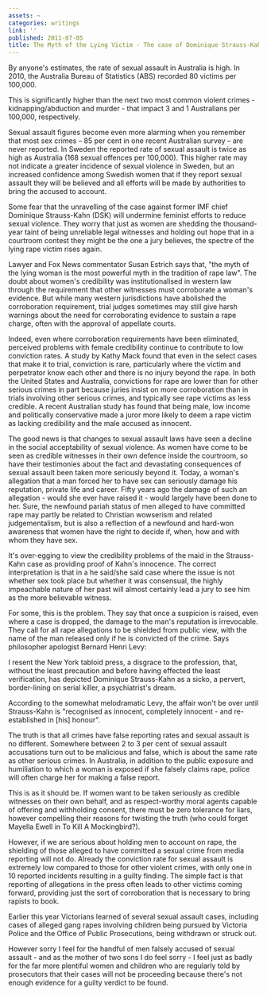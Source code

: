 ```yaml
---
assets: ~
categories: writings
link: ''
published: 2011-07-05
title: The Myth of the Lying Victim - The case of Dominique Strauss-Kahn
---
```

By anyone's estimates, the rate of sexual assault in Australia is high. In 2010, the Australia Bureau of Statistics (ABS) recorded 80 victims per 100,000.

This is significantly higher than the next two most common violent crimes - kidnapping/abduction and murder - that impact 3 and 1 Australians per 100,000, respectively.

Sexual assault figures become even more alarming when you remember that most sex crimes – 85 per cent in one recent Australian survey – are never reported. In Sweden the reported rate of sexual assault is twice as high as Australia (168 sexual offences per 100,000). This higher rate may not indicate a greater incidence of sexual violence in Sweden, but an increased confidence among Swedish women that if they report sexual assault they will be believed and all efforts will be made by authorities to bring the accused to account.

Some fear that the unravelling of the case against former IMF chief Dominique Strauss-Kahn (DSK) will undermine feminist efforts to reduce sexual violence. They worry that just as women are shedding the thousand-year taint of being unreliable legal witnesses and holding out hope that in a courtroom contest they might be the one a jury believes, the spectre of the lying rape victim rises again.

Lawyer and Fox News commentator Susan Estrich says that, "the myth of the lying woman is the most powerful myth in the tradition of rape law". The doubt about women's credibility was institutionalised in western law through the requirement that other witnesses must corroborate a woman's evidence. But while many western jurisdictions have abolished the corroboration requirement, trial judges sometimes may still give harsh warnings about the need for corroborating evidence to sustain a rape charge, often with the approval of appellate courts.

Indeed, even where corroboration requirements have been eliminated, perceived problems with female credibility continue to contribute to low conviction rates. A study by Kathy Mack found that even in the select cases that make it to trial, conviction is rare, particularly where the victim and perpetrator know each other and there is no injury beyond the rape. In both the United States and Australia, convictions for rape are lower than for other serious crimes in part because juries insist on more corroboration than in trials involving other serious crimes, and typically see rape victims as less credible. A recent Australian study has found that being male, low income and politically conservative made a juror more likely to deem a rape victim as lacking credibility and the male accused as innocent.

The good news is that changes to sexual assault laws have seen a decline in the social acceptability of sexual violence. As women have come to be seen as credible witnesses in their own defence inside the courtroom, so have their testimonies about the fact and devastating consequences of sexual assault been taken more seriously beyond it. Today, a woman's allegation that a man forced her to have sex can seriously damage his reputation, private life and career. Fifty years ago the damage of such an allegation - would she ever have raised it - would largely have been done to her. Sure, the newfound pariah status of men alleged to have committed rape may partly be related to Christian wowserism and related judgementalism, but is also a reflection of a newfound and hard-won awareness that women have the right to decide if, when, how and with whom they have sex.

It's over-egging to view the credibility problems of the maid in the Strauss-Kahn case as providing proof of Kahn's innocence. The correct interpretation is that in a he said/she said case where the issue is not whether sex took place but whether it was consensual, the highly impeachable nature of her past will almost certainly lead a jury to see him as the more believable witness.

For some, this is the problem. They say that once a suspicion is raised, even where a case is dropped, the damage to the man's reputation is irrevocable. They call for all rape allegations to be shielded from public view, with the name of the man released only if he is convicted of the crime. Says philosopher apologist Bernard Henri Levy:

I resent the New York tabloid press, a disgrace to the profession, that, without the least precaution and before having effected the least verification, has depicted Dominique Strauss-Kahn as a sicko, a pervert, border-lining on serial killer, a psychiatrist's dream.

According to the somewhat melodramatic Levy, the affair won't be over until Strauss-Kahn is "recognised as innocent, completely innocent - and re-established in [his] honour".

The truth is that all crimes have false reporting rates and sexual assault is no different. Somewhere between 2 to 3 per cent of sexual assault accusations turn out to be malicious and false, which is about the same rate as other serious crimes. In Australia, in addition to the public exposure and humiliation to which a woman is exposed if she falsely claims rape, police will often charge her for making a false report.

This is as it should be. If women want to be taken seriously as credible witnesses on their own behalf, and as respect-worthy moral agents capable of offering and withholding consent, there must be zero tolerance for liars, however compelling their reasons for twisting the truth (who could forget Mayella Ewell in To Kill A Mockingbird?).

However, if we are serious about holding men to account on rape, the shielding of those alleged to have committed a sexual crime from media reporting will not do. Already the conviction rate for sexual assault is extremely low compared to those for other violent crimes, with only one in 10 reported incidents resulting in a guilty finding. The simple fact is that reporting of allegations in the press often leads to other victims coming forward, providing just the sort of corroboration that is necessary to bring rapists to book.

Earlier this year Victorians learned of several sexual assault cases, including cases of alleged gang rapes involving children being pursued by Victoria Police and the Office of Public Prosecutions, being withdrawn or struck out.

However sorry I feel for the handful of men falsely accused of sexual assault - and as the mother of two sons I do feel sorry - I feel just as badly for the far more plentiful women and children who are regularly told by prosecutors that their cases will not be proceeding because there's not enough evidence for a guilty verdict to be found.
